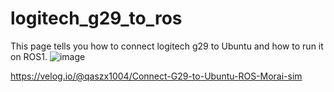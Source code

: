 # logitech_g29_to_ros

This page tells you how to connect logitech g29 to Ubuntu and how to run it on ROS1.
![image](https://user-images.githubusercontent.com/84846457/199896328-b6fd8cd7-15ba-4791-98ab-46f6662f5b8c.png)

https://velog.io/@qaszx1004/Connect-G29-to-Ubuntu-ROS-Morai-sim





